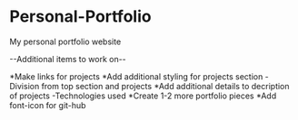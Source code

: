 # Personal-Portfolio
My personal portfolio website

--Additional items to work on--

*Make links for projects
*Add additional styling for projects section
	-Division from top section and projects
*Add additional details to decription of projects
	-Technologies used
*Create 1-2 more portfolio pieces
*Add font-icon for git-hub